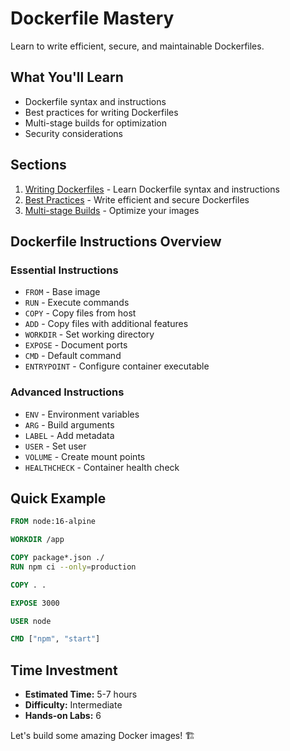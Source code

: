 # Dockerfile Mastery

Learn to write efficient, secure, and maintainable Dockerfiles.

## What You'll Learn

- Dockerfile syntax and instructions
- Best practices for writing Dockerfiles
- Multi-stage builds for optimization
- Security considerations

## Sections

1. [Writing Dockerfiles](./writing-dockerfiles/) - Learn Dockerfile syntax and instructions
2. [Best Practices](./best-practices/) - Write efficient and secure Dockerfiles
3. [Multi-stage Builds](./multi-stage-builds/) - Optimize your images

## Dockerfile Instructions Overview

### Essential Instructions
- `FROM` - Base image
- `RUN` - Execute commands
- `COPY` - Copy files from host
- `ADD` - Copy files with additional features
- `WORKDIR` - Set working directory
- `EXPOSE` - Document ports
- `CMD` - Default command
- `ENTRYPOINT` - Configure container executable

### Advanced Instructions
- `ENV` - Environment variables
- `ARG` - Build arguments
- `LABEL` - Add metadata
- `USER` - Set user
- `VOLUME` - Create mount points
- `HEALTHCHECK` - Container health check

## Quick Example

```dockerfile
FROM node:16-alpine

WORKDIR /app

COPY package*.json ./
RUN npm ci --only=production

COPY . .

EXPOSE 3000

USER node

CMD ["npm", "start"]
```

## Time Investment

- **Estimated Time:** 5-7 hours
- **Difficulty:** Intermediate
- **Hands-on Labs:** 6

Let's build some amazing Docker images! 🏗️
